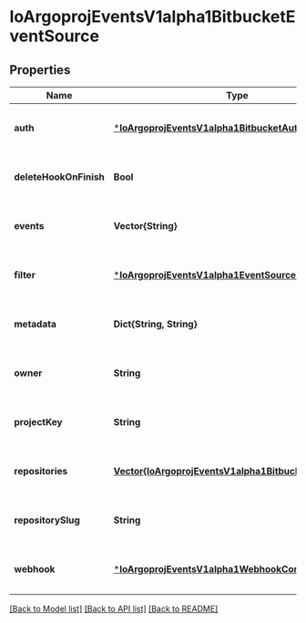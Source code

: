 # IoArgoprojEventsV1alpha1BitbucketEventSource


## Properties
Name | Type | Description | Notes
------------ | ------------- | ------------- | -------------
**auth** | [***IoArgoprojEventsV1alpha1BitbucketAuth**](IoArgoprojEventsV1alpha1BitbucketAuth.md) |  | [optional] [default to nothing]
**deleteHookOnFinish** | **Bool** |  | [optional] [default to nothing]
**events** | **Vector{String}** | Events this webhook is subscribed to. | [optional] [default to nothing]
**filter** | [***IoArgoprojEventsV1alpha1EventSourceFilter**](IoArgoprojEventsV1alpha1EventSourceFilter.md) |  | [optional] [default to nothing]
**metadata** | **Dict{String, String}** |  | [optional] [default to nothing]
**owner** | **String** |  | [optional] [default to nothing]
**projectKey** | **String** |  | [optional] [default to nothing]
**repositories** | [**Vector{IoArgoprojEventsV1alpha1BitbucketRepository}**](IoArgoprojEventsV1alpha1BitbucketRepository.md) |  | [optional] [default to nothing]
**repositorySlug** | **String** |  | [optional] [default to nothing]
**webhook** | [***IoArgoprojEventsV1alpha1WebhookContext**](IoArgoprojEventsV1alpha1WebhookContext.md) |  | [optional] [default to nothing]


[[Back to Model list]](../README.md#models) [[Back to API list]](../README.md#api-endpoints) [[Back to README]](../README.md)


